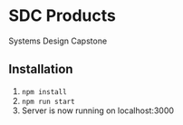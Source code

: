 # SDC Products

Systems Design Capstone

## Installation

1. `npm install`
2. `npm run start`
3. Server is now running on localhost:3000